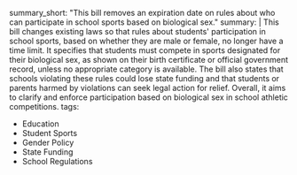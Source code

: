 summary_short: "This bill removes an expiration date on rules about who can participate in school sports based on biological sex."
summary: |
  This bill changes existing laws so that rules about students' participation in school sports, based on whether they are male or female, no longer have a time limit. It specifies that students must compete in sports designated for their biological sex, as shown on their birth certificate or official government record, unless no appropriate category is available. The bill also states that schools violating these rules could lose state funding and that students or parents harmed by violations can seek legal action for relief. Overall, it aims to clarify and enforce participation based on biological sex in school athletic competitions.
tags:
  - Education
  - Student Sports
  - Gender Policy
  - State Funding
  - School Regulations
